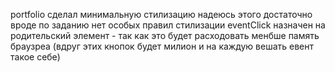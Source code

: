 portfolio 
сделал минимальную стилизацию надеюсь этого достаточно вроде по заданию нет особых правил стилизации
eventClick назначен на родительский элемент - так как это будет расходовать менбше память браузреа
(вдруг этих кнопок будет милион и на каждую вешать евент такое себе)